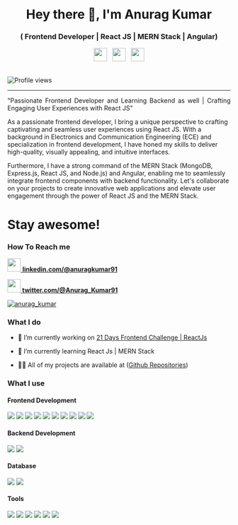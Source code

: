 <h1 align="center">Hey there 👋, I'm Anurag Kumar </h1>
<h3 align="center">( Frontend Developer | React JS | MERN Stack | Angular)</h3>
<p align='center'>
<a href="https://www.linkedin.com/in/anuragkumar91/"><img height="30" src="https://github.com/WaylonWalker/WaylonWalker/blob/main/icon/linkedin.png?raw=true"></a>&nbsp;&nbsp;
<a href="https://twitter.com/Anurag_Kumar91"><img height="30" src="https://github.com/WaylonWalker/WaylonWalker/blob/main/icon/twitter.png?raw=true"></a>&nbsp;&nbsp;
<a href="https://www.instagram.com/anurag_k9/"><img height="30" src="https://github.com/WaylonWalker/WaylonWalker/blob/main/icon/instagram.jpg?raw=true"></a>
</p>
<br>
<img src="https://gpvc.arturio.dev/vinishbhaskar" alt="Profile views"/>

---
<p align="justify">"Passionate Frontend Developer and Learning Backend as well | Crafting Engaging User Experiences with React JS"

As a passionate frontend developer, I bring a unique perspective to crafting captivating and seamless user experiences using React JS. With a background in Electronics and Communication Engineering (ECE) and specialization in frontend development, I have honed my skills to deliver high-quality, visually appealing, and intuitive interfaces.

Furthermore, I have a strong command of the MERN Stack (MongoDB, Express.js, React JS, and Node.js) and Angular, enabling me to seamlessly integrate frontend components with backend functionality. Let's collaborate on your projects to create innovative web applications and elevate user engagement through the power of React JS and the MERN Stack.</p>

# Stay awesome!

### How To Reach me

<a href="https://www.linkedin.com/in/anuragkumar91/"> <img height="30" src="https://github.com/WaylonWalker/WaylonWalker/blob/main/icon/linkedin.png?raw=true">  <b> linkedin.com/@anuragkumar91 </b></a> <br>

<a href="https://twitter.com/Anurag_Kumar91/"> <img height="30" src="https://github.com/WaylonWalker/WaylonWalker/blob/main/icon/twitter.png?raw=true"><b> twitter.com/@Anurag_Kumar91</b> </a> <br>

<!-- <a href="https://instagram.com/anurag_kumar"><img height="30" src="https://github.com/WaylonWalker/WaylonWalker/blob/main/icon/instagram.jpg?raw=true"> -->
<p align="left"> <a href="https://twitter.com/Anurag_Kumar91" target="blank"><img src="https://img.shields.io/twitter/follow/anurag_kumar?logo=twitter&style=for-the-badge" alt="anurag_kumar" /></a> 

### What I do

- 🔭 I’m currently working on [21 Days Frontend Challenge | ReactJs ](https://github.com/AnuragKumar91/21-Day-Frontend-Challenge)

- 🌱 I’m currently learning React Js | MERN Stack

<!-- - 👯 I’m looking to collaborate on **.....** -->

<!-- - 🤝 I’m looking for help with **.....** -->

- 👨‍💻 All of my projects are available at ([Github Repositories](https://github.com/AnuragKumar91?tab=repositories))

### What I use

#### Frontend Development

[<img src="https://img.shields.io/badge/HTML5-E34F26?style=for-the-badge&logo=html5&logoColor=white" />]()
[<img src="https://img.shields.io/badge/CSS3-1572B6?style=for-the-badge&logo=css3&logoColor=white" />]()
[<img src="https://img.shields.io/badge/React-20232A?style=for-the-badge&logo=react&logoColor=61DAFB" />]()
[<img src="https://img.shields.io/badge/Redux-593D88?style=for-the-badge&logo=redux&logoColor=white" />]()
[<img src="https://img.shields.io/badge/Angular-CC6699?style=for-the-badge&logo=angular&logoColor=white" />]()
[<img src="https://img.shields.io/badge/JavaScript-F7DF1E?style=for-the-badge&logo=javascript&logoColor=black" />]()
[<img src="https://img.shields.io/badge/TypeScript-007ACC?style=for-the-badge&logo=typescript&logoColor=white" />]()
[<img src="https://img.shields.io/badge/Material--UI-0081CB?style=for-the-badge&logo=material-ui&logoColor=white" />]()
[<img src="https://img.shields.io/badge/Tailwind_CSS-38B2AC?style=for-the-badge&logo=tailwind-css&logoColor=white" />]()
[<img src="https://img.shields.io/badge/next.js-000000?style=for-the-badge&logo=next.js&logoColor=white" />]()

#### Backend Development

[<img src="https://img.shields.io/badge/Node.js-43853D?style=for-the-badge&logo=node.js&logoColor=white" />]()
[<img src="https://img.shields.io/badge/Express.js-000000?style=for-the-badge&logo=express&logoColor=white" />]()
<!-- [<img src="https://img.shields.io/badge/nestjs-%23E0234E.svg?style=for-the-badge&logo=nestjs&logoColor=white" />]() -->

#### Database

[<img src="https://img.shields.io/badge/MongoDB-4EA94B?style=for-the-badge&logo=mongodb&logoColor=white" />]()
[<img src="https://img.shields.io/badge/mysql-%2300f.svg?style=for-the-badge&logo=mysql&logoColor=white" />]()


#### Tools

[<img src="https://img.shields.io/badge/npm-CB3837?style=for-the-badge&logo=npm&logoColor=white" />]()
[<img src="https://img.shields.io/badge/Postman-FF6C37?style=for-the-badge&logo=Postman&logoColor=white" />]()
[<img src="https://img.shields.io/badge/Visual_Studio_Code-0078D4?style=for-the-badge&logo=visual%20studio%20code&logoColor=white" />]()
[<img src="https://img.shields.io/badge/GitHub-100000?style=for-the-badge&logo=github&logoColor=white" />]()
[<img src="https://img.shields.io/badge/Figma-F24E1E?style=for-the-badge&logo=figma&logoColor=white" />]()
[<img src="https://img.shields.io/badge/Canva-%2300C4CC.svg?style=for-the-badge&logo=Canva&logoColor=white" />]()

